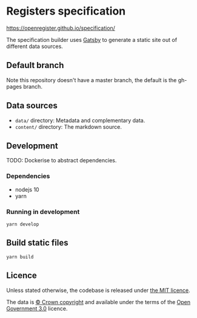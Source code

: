 # Registers specification

<https://openregister.github.io/specification/>

The specification builder uses [Gatsby](https://www.gatsbyjs.org/) to generate
a static site out of different data sources.

## Default branch

Note this repository doesn't have a master branch, the default is the gh-pages branch.

## Data sources

* `data/` directory: Metadata and complementary data.
* `content/` directory: The markdown source.


## Development

TODO: Dockerise to abstract dependencies.

### Dependencies

* nodejs 10
* yarn

### Running in development

```
yarn develop
```

## Build static files

```
yarn build
```

## Licence

Unless stated otherwise, the codebase is released under [the MIT licence](./LICENSE).

The data is [© Crown
copyright](http://www.nationalarchives.gov.uk/information-management/re-using-public-sector-information/copyright-and-re-use/crown-copyright/)
and available under the terms of the [Open Government
3.0](https://www.nationalarchives.gov.uk/doc/open-government-licence/version/3/)
licence.
